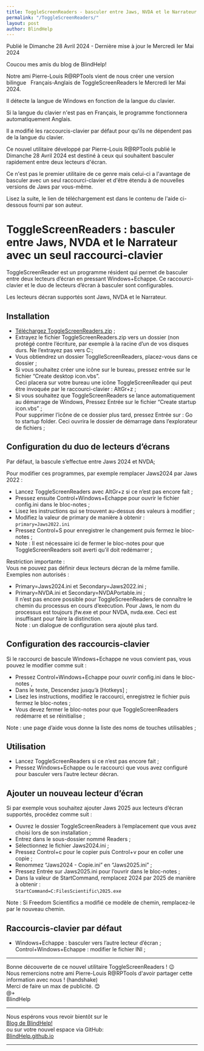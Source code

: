 ```yaml
---
title: ToggleScreenReaders - basculer entre Jaws, NVDA et le Narrateur avec un seul raccourci clavier par Pierre-Louis R
permalink: "/ToggleScreenReaders/"
layout: post
author: BlindHelp
---
```


<footer>Publié le Dimanche 28 Avril 2024 - Dernière mise à jour le Mercredi Ier Mai 2024</footer>

Coucou mes amis du blog de BlindHelp!    

Notre ami Pierre-Louis R@RPTools vient de nous créer une version bilingue   Français-Anglais de ToggleScreenReaders le Mercredi Ier Mai 2024.

Il détecte la langue de Windows en fonction de la langue du clavier.

Si la langue du clavier n'est pas en Français, le programme fonctionnera automatiquement Anglais.

Il a modifié les raccourcis-clavier par défaut pour qu'ils ne dépendent pas de la langue du clavier.

Ce nouvel utilitaire développé par Pierre-Louis R@RPTools publié le Dimanche 28 Avril 2024 est destiné à ceux qui souhaitent basculer rapidement entre deux lecteurs d'écran.

Ce n'est pas le premier utilitaire de ce genre mais celui-ci a l'avantage de basculer avec un seul raccourci-clavier et d'être étendu à de nouvelles versions de Jaws par vous-même.

Lisez la suite, le lien de téléchargement est dans le contenu de l'aide ci-dessous fourni par son auteur.

# ToggleScreenReaders : basculer entre Jaws, NVDA et le Narrateur avec un seul raccourci-clavier

ToggleScreenReader est un programme résident qui permet de basculer entre deux lecteurs d’écran en pressant Windows+Echappe. Ce raccourci-clavier et le duo de lecteurs d’écran à basculer sont configurables.

Les lecteurs décran supportés sont Jaws, NVDA et le Narrateur.

## Installation

* [Téléchargez ToggleScreenReaders.zip](https://rptools.org/?p=9550) ;
* Extrayez le fichier ToggleScreenReaders.zip vers un dossier (non protégé contre l’écriture, par exemple à la racine d’un de vos disques durs. Ne l’extrayez pas vers C:;
* Vous obtiendrez un dossier TogglleScreenReaders, placez-vous dans ce dossier ;
* Si vous souhaitez créer une icône sur le bureau, pressez entrée sur le fichier “Create desktop icon.vbs”.    
Ceci placera sur votre bureau une icône ToggleScreenReader qui peut être invoquée par le raccourci-clavier : AltGr+z ;    
* Si vous souhaitez que ToggleScreenReaders se lance automatiquement au démarrage de Windows, Pressez Entrée sur le fichier “Create startup icon.vbs” ;    
Pour supprimer l’icône de ce dossier plus tard, pressez Entrée sur : Go to startup folder. Ceci ouvrira le dossier de démarrage dans l’explorateur de fichiers ;    

## Configuration du duo de lecteurs d’écrans

Par défaut, la bascule s’effectue entre Jaws 2024 et NVDA;

Pour modifier ces programmes, par exemple remplacer Jaws2024 par Jaws 2022 :

* Lancez ToggleScreenReaders avec AltGr+z si ce n’est pas encore fait ;
* Pressez ensuite Control+Windows+Echappe pour ouvrir le fichier config.ini dans le bloc-notes ;
* Lisez les instructions qui se trouvent au-dessus des valeurs à modifier ;
* Modifiez la valeur de primary de manière à obtenir :    
`primary=Jaws2022.ini`    
* Pressez Control+S pour enregistrer le changement puis fermez le bloc-notes ;
* Note : Il est nécessaire ici de fermer le bloc-notes pour que ToggleScreenReaders soit averti qu’il doit redémarrer ;   
 
Restriction importante :    
Vous ne pouvez pas définir deux lecteurs décran de la même famille. Exemples non autorisés :    
* Primary=Jaws2024.ini et Secondary=Jaws2022.ini ;
* Primary=NVDA.ini et Secondary=NVDAPortable.ini ;    
Il n’est pas encore possible pour ToggleScreenReaders de connaître le chemin du processus en cours d’exécution. Pour Jaws, le nom du processus est toujours jfw.exe et pour NVDA, nvda.exe. Ceci est insuffisant pour faire la distinction.    
Note : un dialogue de configuration sera ajouté plus tard.    

## Configuration des raccourcis-clavier

Si le raccourci de bascule Windows+Echappe ne vous convient pas, vous pouvez le modifier comme suit :    
* Pressez Control+Windows+Echappe pour ouvrir config.ini dans le bloc-notes ,
* Dans le texte, Descendez jusqu’à [Hotkeys] ;
* Lisez les instructions, modifiez le raccourci, enregistrez le fichier puis fermez le bloc-notes ;
* Vous devez fermer le bloc-notes pour que ToggleScreenReaders redémarre et se réinitialise ;

Note : une page d’aide vous donne la liste des noms de touches utilisables ;

## Utilisation

* Lancez ToggleScreenReaders si ce n’est pas encore fait ;
* Pressez Windows+Echappe ou le raccourci que vous avez configuré pour basculer vers l’autre lecteur décran.

## Ajouter un nouveau lecteur d’écran

Si par exemple vous souhaitez ajouter Jaws 2025 aux lecteurs d’écran supportés, procédez comme suit :    
* Ouvrez le dossier ToggleScreenReaders à l’emplacement que vous avez choisi lors de son installation ;
* Entrez dans le sous-dossier nommé Readers ;
* Sélectionnez le fichier Jaws2024.ini ;
* Pressez Control+c pour le copier puis Control+v pour en coller une copie ;
* Renommez “Jaws2024 - Copie.ini” en “Jaws2025.ini” ;
* Pressez Entrée sur Jaws2025.ini pour l’ouvrir dans le bloc-notes ;
* Dans la valeur de StartCommand, remplacez 2024 par 2025 de manière à obtenir :    
`StartCommand=C:FilesScientific\2025.exe`    

Note : Si Freedom Scientifics a modifié ce modèle de chemin, remplacez-le par le nouveau chemin.

## Raccourcis-clavier par défaut

* Windows+Echappe : basculer vers l’autre lecteur d’écran ; Control+Windows+Echappe : modifier le fichier INI ;

---

Bonne découverte  de ce nouvel utilitaire ToggleScreenReaders ! 😉    
Nous remercions notre ami Pierre-Louis R@RPTools d'avoir partager cette information avec nous ! (handshake)    
Merci de faire un max de publicité. 😊    
@+    
BlindHelp    

---

Nous espérons vous revoir bientôt sur le      
[Blog de BlindHelp!](http://blindhelp.blogspot.fr/)                    
ou sur  votre nouvel espace via GitHub:                     
[BlindHelp.github.io](https://blindhelp.github.io)                    

---

